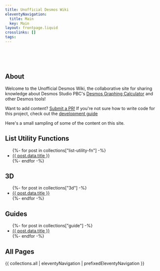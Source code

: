 ```yaml
---
title: Unofficial Desmos Wiki
eleventyNavigation:
  title: Main
  key: Main
layout: frontpage.liquid
crosslinks: []
tags:
---
```


<div style=" height: 50px"></div>

## About

<div class="big-text">

Welcome to the Unofficial Desmos Wiki, the collaborative site for sharing knowledge about Desmos Studio PBC's [Desmos Graphing Calculator](https://www.desmos.com/calculator) and other Desmos tools!

Want to add content? [Submit a PR!](https://github.com/radian628/unofficial-desmos-wiki) If you're not sure how to write code for this project, check out the [development guide](./meta/development/)

Here's a small sampling of some of the content on this site.

</div>

<div class="frontpage-panels-h">
  <div class="frontpage-panels-v">
    <div>
      <h2>List Utility Functions</h2>
      <ul>
        {%- for post in collections["list-utility-fn"] -%}
          <li><a href="{{ post.data.url }}">{{ post.data.title }}</a></li>
        {%- endfor -%}
      </ul>
    </div>
  </div>
  <div class="frontpage-panels-v">
    <div>
      <h2>3D</h2>
      <ul>
        {%- for post in collections["3d"] -%}
          <li><a href="{{ post.data.url }}">{{ post.data.title }}</a></li>
        {%- endfor -%}
      </ul>
    </div>
    <div>
      <h2>Guides</h2>
      <ul>
        {%- for post in collections["guide"] -%}
          <li><a href="{{ post.data.url }}">{{ post.data.title }}</a></li>
        {%- endfor -%}
      </ul>
    </div>
  </div>
</div>

## All Pages

{{ collections.all | eleventyNavigation | prefixedEleventyNavigation }}
